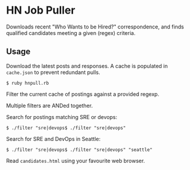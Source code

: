 # HN Job Puller

Downloads recent "Who Wants to be Hired?" correspondence, and finds qualified candidates meeting a given (regex) criteria.

## Usage

Download the latest posts and responses. A cache is populated in `cache.json` to prevent redundant pulls.

```
$ ruby hnpull.rb
```

Filter the current cache of postings against a provided regexp.

Multiple filters are ANDed together.

Search for postings matching SRE or devops:

```
$ ./filter "sre|devops$ ./filter "sre|devops"
```

Search for SRE and DevOps in Seattle:

```
$ ./filter "sre|devops$ ./filter "sre|devops" "seattle"
```

Read `candidates.html` using your favourite web browser.

